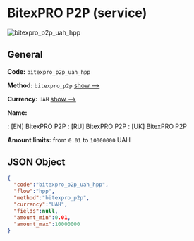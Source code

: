 
# BitexPRO P2P (service) 
![bitexpro_p2p_uah_hpp](https://static.openfintech.io/payment_methods/bitexpro_p2p_uah_hpp/logo.svg?w=400&c=v0.59.26#w200)  

## General 
 
**Code:** `bitexpro_p2p_uah_hpp` 
 
**Method:** `bitexpro_p2p` 
 [show -->](/payment-methods/bitexpro_p2p/) 
 
**Currency:** `UAH` [show -->](/currencies/UAH/) 
 
**Name:** 
 
:	[EN] BitexPRO P2P 
:	[RU] BitexPRO P2P 
:	[UK] BitexPRO P2P 
 
**Amount limits:** from `0.01` to `10000000` UAH 

## JSON Object 

```json
{
  "code":"bitexpro_p2p_uah_hpp",
  "flow":"hpp",
  "method":"bitexpro_p2p",
  "currency":"UAH",
  "fields":null,
  "amount_min":0.01,
  "amount_max":10000000
}
```  
